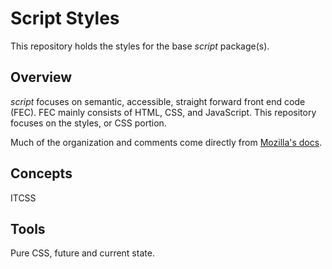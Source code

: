 # Script Styles
This repository holds the styles for the base *script* package(s).

## Overview
*script* focuses on semantic, accessible, straight forward front end code (FEC). FEC mainly consists of HTML, CSS, and JavaScript.
This repository focuses on the styles, or CSS portion.

Much of the organization and comments come directly from [Mozilla's docs](https://developer.mozilla.org/en-US/docs/Web/HTML/Element).

## Concepts
ITCSS

## Tools
Pure CSS, future and current state.

